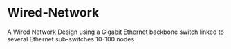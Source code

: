 # Wired-Network
A Wired Network Design using a Gigabit Ethernet backbone switch linked to several Ethernet sub-switches 10-100 nodes
